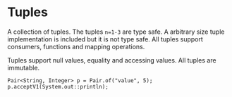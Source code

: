 # Tuples

A collection of tuples.
The tuples `n=1-3` are type safe.
A arbitrary size tuple implementation is included but it is not type safe.
All tuples support consumers, functions and mapping operations.

Tuples support null values, equality and accessing values.
All tuples are immutable.

```
Pair<String, Integer> p = Pair.of("value", 5);
p.acceptV1(System.out::println);
```
